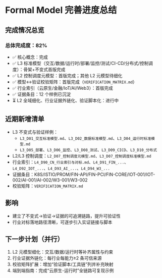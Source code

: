 # Formal Model 完善进度总结

## 完成情况总览

### 总体完成度：82%

- ✅ 核心概念：完成
- ✅ L3 标准模型（交互/数据/运行时/部署/监控/测试/CI-CD/分布式/控制调度）：骨架+不变式首版完成
- ✅ L2 控制调度元模型：首版完成；其他 L2 元模型待细化
- ✅ 模型↔验证校验矩阵：首版完成（`VERIFICATION_MATRIX.md`）
- ✅ 行业索引（云原生/金融/IoT/AI/Web3）：首版完成
- ✅ 证据条目：12 个样例已沉淀
- ⏳ L2 全域细化、行业证据外链化、验证脚本化：进行中

## 近期新增清单

- L3 不变式与验证样例：
  - `L3_D01_交互标准模型.md`、`L3_D02_数据标准模型.md`、`L3_D04_运行时标准模型.md`
  - `L3_D05_部署`、`L3_D06_监控`、`L3_D08_测试`、`L3_D09_CICD`、`L3_D10_分布式`
- L2/L3 控制调度：`L2_D07_控制调度元模型.md`、`L3_D07_控制调度标准模型.md`
- 行业索引：`L4_D90_CN_行业索引与对标.md`、`L4_D91_FIN_...`、`L4_D92_IOT_...`、`L4_D93_AI_...`、`L4_D94_W3_...`
- 证据条目：K8S/ISTIO/PROM/FIN-API/FIN-PCI/FIN-CORE/IOT-001/IOT-002/AI-001/AI-002/W3-001/W3-002
- 校验矩阵：`VERIFICATION_MATRIX.md`

## 影响

- 建立了不变式→验证→证据的可追溯链路，提升可验证性
- 行业对标落地路径清晰，可逐步引入实证链接与脚本

## 下一步计划（并行）

1. L2 元模型细化：交互/数据/运行时等补齐属性与约束
2. 行业证据外链化：每行业每能力≥2 条可信来源
3. 校验矩阵扩展：增加“验证脚本/工具链”列并补充映射
4. 端到端指南：完成“云原生-运行时”全链路可复现示例
